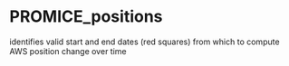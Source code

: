 # PROMICE_positions

identifies valid start and end dates (red squares) from which to compute AWS position change over time
